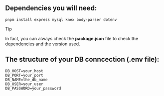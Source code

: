 ## Dependencies you will need:
```
pnpm install express mysql knex body-parser dotenv
```
>[!TIP]
> In fact, you can always check the **package.json** file to check the dependencies and the version used.

## The structure of your DB conncection (.env file):
```
DB_HOST=your_host
DB_PORT=your_port
DB_NAME=the_db_name
DB_USER=your_user
DB_PASSWORD=your_password
```
